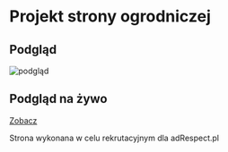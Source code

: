 # Projekt strony ogrodniczej
## Podgląd
![podgląd](./Assets/pageprev.png)

## Podgląd na żywo
[Zobacz](https://strona-rekrutacja.ct8.pl/)

Strona wykonana w celu rekrutacyjnym dla adRespect.pl
